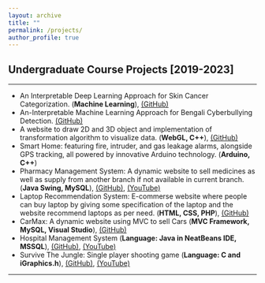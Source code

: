 ```yaml
---
layout: archive
title: ""
permalink: /projects/
author_profile: true
---
```


<!-- ## Ongoing Projects
----------------

### [2020 - *Current*]
-----------
* Skeleton-based Human Action Recognition.
* Automated COVID-19 Detection: A HRNet Approach
* Early Parkinson's Disease Prediction.
* Automatic Video Captioning System.
* Cardless transaction system.


### [2019 - 2020]
-----------
* Artificial Prognosis of Cardiac Disease: A Data-scientific Approach in Outlier Handling.
* Bangla Sign Digit Classification.
* Alzheimer's Disease Detection applying Neural Network. -->

## Undergraduate Course Projects [2019-2023]
----------------
* An Interpretable Deep Learning Approach for Skin Cancer Categorization. (**Machine Learning**), [(GitHub)](https://github.com/Faysal-MD/An-Interpretable-Deep-Learning-Approach-for-Skin-Cancer-Categorization-IEEE2023)
* An-Interpretable Machine Learning Approach for Bengali Cyberbullying Detection. [(GitHub)](https://github.com/Faysal-MD/An-Interpretable-Machine-Learning-Approach-for-Bengali-Cyberbullying-Detection)
* A website to draw 2D and 3D object and implementation of transformation algorithm to visualize data. (**WebGL, C++**), [(GitHub)](https://github.com/Faysal-MD/Computer-Graphics-Project)
* Smart Home: featuring fire, intruder, and gas leakage alarms, alongside GPS tracking, all powered by innovative Arduino technology. (**Arduino, C++**) 
* Pharmacy Management System: A dynamic website to sell medicines as well as supply from another branch if not available in current branch. (**Java Swing, MySQL**), [(GitHub)](https://github.com/Faysal-MD/Pharmacy-Management-System), [(YouTube)](https://www.youtube.com/watch?v=gLb2J715sDQ)
* Laptop Recommendation System: E-commerse website where people can buy laptop by giving some specification of the laptop and the website recommend laptops as per need. (**HTML, CSS, PHP**), [(GitHub)](https://github.com/Faysal-MD/Laptop_Recommendation_System)
* CarMax: A dynamic website using MVC to sell Cars (**MVC Framework, MySQL, Visual Studio**), [(GitHub)](https://github.com/Faysal-MD/car-selling-website-asp.net-mvc)
* Hospital Management System (**Language: Java in NeatBeans IDE, MSSQL**), [(GitHub)](https://github.com/Faysal-MD/Hospital-Management-System), [(YouTube)](https://www.youtube.com/watch?v=A-H47jyVRrw)
* Survive The Jungle: Single player shooting game (**Language: C and iGraphics.h**), [(GitHub)](https://github.com/Faysal-MD/Survive-The-Jungle), [(YouTube)](https://www.youtube.com/watch?v=WsX_MIFpMgE)

__________________________________________________